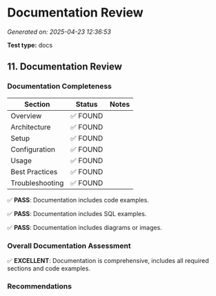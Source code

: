# Documentation Review

*Generated on: 2025-04-23 12:36:53*

**Test type:** docs

## 11. Documentation Review

### Documentation Completeness

| Section | Status | Notes |
| ------- | ------ | ----- |
| Overview | ✅ FOUND |  |
| Architecture | ✅ FOUND |  |
| Setup | ✅ FOUND |  |
| Configuration | ✅ FOUND |  |
| Usage | ✅ FOUND |  |
| Best Practices | ✅ FOUND |  |
| Troubleshooting | ✅ FOUND |  |

✅ **PASS**: Documentation includes code examples.

✅ **PASS**: Documentation includes SQL examples.

✅ **PASS**: Documentation includes diagrams or images.

### Overall Documentation Assessment

✅ **EXCELLENT**: Documentation is comprehensive, includes all required sections and code examples.

### Recommendations

